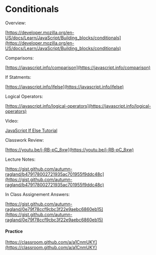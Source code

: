 # Conditionals
Overview:

[https://developer.mozilla.org/en-US/docs/Learn/JavaScript/Building_blocks/conditionals](https://developer.mozilla.org/en-US/docs/Learn/JavaScript/Building_blocks/conditionals)

Comparisons:

[https://javascript.info/comparison](https://javascript.info/comparison)

If Statments:

[https://javascript.info/ifelse](https://javascript.info/ifelse)

Logical Operators:

[https://javascript.info/logical-operators](https://javascript.info/logical-operators)

Video:

[JavaScript If Else Tutorial](https://www.youtube.com/watch?v=IsG4Xd6LlsM)

Classwork Review:

[https://youtu.be/j-RB-pC_8xw](https://youtu.be/j-RB-pC_8xw)

Lecture Notes:

[https://gist.github.com/autumn-ragland/b479178002721935ac701955f9ddc48c](https://gist.github.com/autumn-ragland/b479178002721935ac701955f9ddc48c)

In Class Assignement Answers:

[https://gist.github.com/autumn-ragland/0e79f78ccf9cbc3f22e9aebc6860eb15](https://gist.github.com/autumn-ragland/0e79f78ccf9cbc3f22e9aebc6860eb15)

#### Practice
[https://classroom.github.com/a/a1CnmUKY](https://classroom.github.com/a/a1CnmUKY)
